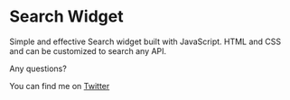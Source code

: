 <h1>Search Widget</h1>

Simple and effective Search widget built with JavaScript. HTML and CSS and can be customized to search any API.

Any questions? 

You can find me on <a href="twitter.com/rartarian" target="_blank">Twitter</a>

